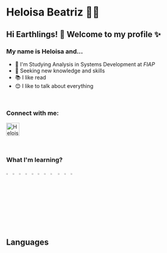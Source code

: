 
<!--
### Hi there 👋
**Helloisa22/Helloisa22** is a ✨ _special_ ✨ repository because its `README.md` (this file) appears on your GitHub profile.

Here are some ideas to get you started:

- 🔭 I’m currently working on ...
- 🌱 I’m currently learning ...
- 👯 I’m looking to collaborate on ...
- 🤔 I’m looking for help with ...
- 💬 Ask me about ...
- 📫 How to reach me: ...
- 😄 Pronouns: ...
- ⚡ Fun fact: ...
-->
# Heloisa Beatriz 👩‍💻

## Hi Earthlings! 👋 Welcome to my profile ✨
### My name is Heloisa and...
  
- 🚀 I'm Studying Analysis in Systems Development at *FIAP*
- 🚀 Seeking new knowledge and skills
- 📚 I like read
- 😊 I like to talk about everything 

<br>
<div  align="left">
  <h3>Connect with me:</h3>  
    <p>
      <a href="https://www.linkedin.com/in/heloisa-beatriz-515139197/" target="_blank"><img align="center" src="https://user-images.githubusercontent.com/52077278/135925928-32dab723-cd9f-4b40-aa16-2397ff1221b3.png" alt="HeloisaBeatriz" height="35" width="35" /></a>
    </p>
</div>
<br>

###  What I'm learning?

<img src = "https://i.imgur.com/SZw5fKK.png" width ="2.6%" /> 
<img src = "https://i.imgur.com/fY0ajRd.png" width="2.6%"> 
<img src = "https://i.imgur.com/opyd6uS.png" width="2.6%">  
<img src = "https://upload.wikimedia.org/wikipedia/commons/thumb/9/99/Unofficial_JavaScript_logo_2.svg/480px-Unofficial_JavaScript_logo_2.svg.png" width="2.5%"> 
<img src = "https://getbootstrap.com/docs/4.0/assets/brand/bootstrap-social-logo.png" width="2.5%"> 
<img src = "https://i.imgur.com/mEF4bj3.png" width="2.6%">  
<img src = "https://miro.medium.com/max/816/1*mn6bOs7s6Qbao15PMNRyOA.png" width="2.5%"> 
<img src = "https://angular.io/assets/images/logos/angular/angular.png" width="3.2%"> 
<img src = "https://i.imgur.com/bMbzppn.png" width="2.6%">  
<img src = "https://i.imgur.com/Ce9bS32.png" width="2.6%">  
<img src = "https://git-scm.com/images/logos/downloads/Git-Icon-1788C.png" width="3%">
<br>
<br>

## Languages


